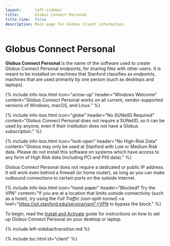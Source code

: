 ```yaml
---
layout:      left-sidebar
title:       Globus Connect Personal
title_line:  false
description: Main page for Globus client information.
---
```


# Globus Connect Personal

**Globus Connect Personal** is the name of the software used to create Globus
Connect Personal endpoints, for sharing files with other users.  It is meant to
be installed on machines that Stanford classifies as _endpoints_,
machines that are used primarily by one person (such as desktops and laptops).

{% include info-box.html
   icon="arrow-up"
   header="Windows Welcome"
   content="Globus Connect Personal works on all current, vendor-supported versions of Windows, macOS, and Linux."
%}

{% include info-box.html
   icon="globe"
   header="No SUNetID Required"
   content="Globus Connect Personal does not require a SUNetID, so it can be used by anyone, even if their institution does not have a Globus subscription."
%}

{% include info-box.html
   icon="lock-open"
   header="No High-Risk Data"
   content="Globus may only be used at Stanford with Low or Medium Risk data.  Please do not install this software on systems which have access to any form of High Risk data (including PCI and PHI data)."
%}

Globus Connect Personal does not require a dedicated or public IP address.  It
will work even behind a firewall (or home router), as long as you can make
outbound connections to certain ports on the outside Internet.

{% include info-box.html
   icon="hand-paper"
   header="Blocked?  Try the VPN"
   content="If you are at a location that limits outside connectivity (such as a hotel), try using the <em>Full Traffic (non-split-tunnel)</em> <a href=\"https://uit.stanford.edu/service/vpn\">VPN</a> to bypass the block." %}

To begin, read the [Install and Activate](client/install.html) guide for
instructions on how to set up Globus Connect Personal on your desktop or
laptop.

{% include left-sidebar/transition.md %}

{% include toc.html id="client" %}
